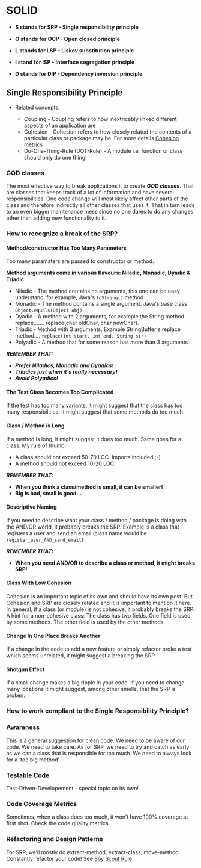 # SOLID

- **S stands for SRP - Single responsibility principle**

- **O stands for OCP - Open closed principle**

- **L stands for LSP - Liskov substitution principle**

- **I stand for ISP - Interface segregation principle**

- **D stands for DIP - Dependency inversion principle**

## Single Responsibility Principle
- Related concepts:
  - Coupling - Coupling refers to how inextricably linked different aspects of an application are
  - Cohesion - Cohesion refers to how closely related the contents of a particular class or package may be. For more details [Cohesion metrics][bef0d6a2]
  - Do-One-Thing-Rule (DOT-Rule) - A module i.e. function or class should only do one thing!

  [bef0d6a2]: https://www.aivosto.com/project/help/pm-oo-cohesion.html "Cohesion metrics"

### GOD classes

The most effective way to break applications it to create _**GOD classes**_.
That are classes that keeps track of a lot of information and have several responsibilities.
One code change will most likely affect other parts of the class and therefore indirectly all other classes that uses it.
That in turn leads to an even bigger maintenance mess since no one dares to do any changes other than adding new functionality to it.

### How to recognize a break of the SRP?

#### Method/constructor Has Too Many Parameters
Too many paramaters are passed to constructor or method.

**Method arguments come in various flavours: Niladic, Monadic, Dyadic & Triadic**

  - Niladic - The method contains no arguments, this one can be easy understand, for example, Java's `toString()` method
  - Monadic - The method contains a single argument. Java's base class `Object.equals(Object obj)`
  - Dyadic  - A method with 2 arguments, for example the String method replace....... replace(char oldChar, char newChar).
  - Triadic - Method with 3 arguments. Example StringBuffer's replace method.... `replace(int start, int end, String str)`
  - Polyadic - A method that for some reason has more than 3 arguments

_**REMEMBER THAT:**_
- **_Prefer Niladics, Monadic and Dyadics!_**
- **_Triadics just when it's really necessary!_**
- **_Avoid Polyadics!_**

#### The Test Class Becomes Too Complicated
If the test has too many variants, it might suggest that the class has too many responsibilities. It might suggest that some methods do too much.


#### Class / Method is Long
If a method is long, it might suggest it does too much. Same goes for a class.
My rule of thumb:
- A class should not exceed 50-70 LOC. Imports included ;-)
- A method should not exceed 10-20 LOC.

_**REMEMBER THAT:**_
- **When you think a class/method is small, it can be smaller!**
- **Big is bad, small is good...**


#### Descriptive Naming
If you need to describe what your class / method / package is doing with the AND/OR world, it probably breaks the SRP.
Example is a class that registers a user and send an email (class name would be `register_user_AND_send_email`)

_**REMEMBER THAT:**_
- **When you need AND/OR to describe a class or method, it might breaks SRP!**

#### Class With Low Cohesion
Cohesion is an important topic of its own and should have its own post. But Cohesion and SRP are closely related and it is important to mention it here.
In general, if a class (or module) is not cohesive, it probably breaks the SRP. A hint for a non-cohesive class:
The class has two fields. One field is used by some methods. The other field is used by the other methods.


#### Change In One Place Breaks Another
If a change in the code to add a new feature or simply refactor broke a test which seems unrelated, it might suggest a breaking the SRP.

#### Shotgun Effect
If a small change makes a big ripple in your code. If you need to change many locations it might suggest, among other smells, that the SRP is broken.

### How to work compliant to the Single Responsibility Principle?

### Awareness
This is a general suggestion for clean code. We need to be aware of our code. We need to take care.
As for SRP, we need to try and catch as early as we can a class that is responsible for too much.
We need to always look for a ‘too big method’.

### Testable Code
Test-Driven-Developement - special topic on its own!

### Code Coverage Metrics
Sometimes, when a class does too much, it won’t have 100% coverage at first shot.
Check the code quality metrics.

### Refactoring and Design Patterns
For SRP, we’ll mostly do extract-method, extract-class, move-method. Constantly refactor your code! See [Boy Scout Rule][57bd0231]

  [57bd0231]: https://clean-code-developer.com/grades/grade-1-red/#Boy_Scout_Rule "Boy Scout Rule"
